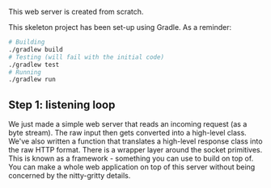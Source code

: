 This web server is created from scratch. 

This skeleton project has been set-up using Gradle. As a reminder:

```bash
# Building
./gradlew build
# Testing (will fail with the initial code)
./gradlew test
# Running
./gradlew run
```

## Step 1: listening loop


We just made a simple web server that reads an incoming request (as a byte stream). The raw input then gets converted into a high-level class. We've also written a function that translates a high-level response class into the raw HTTP format. There is a wrapper layer around the socket primitives. This is known as a framework - something you can use to build on top of. You can make a whole web application on top of this server without being concerned by the nitty-gritty details.